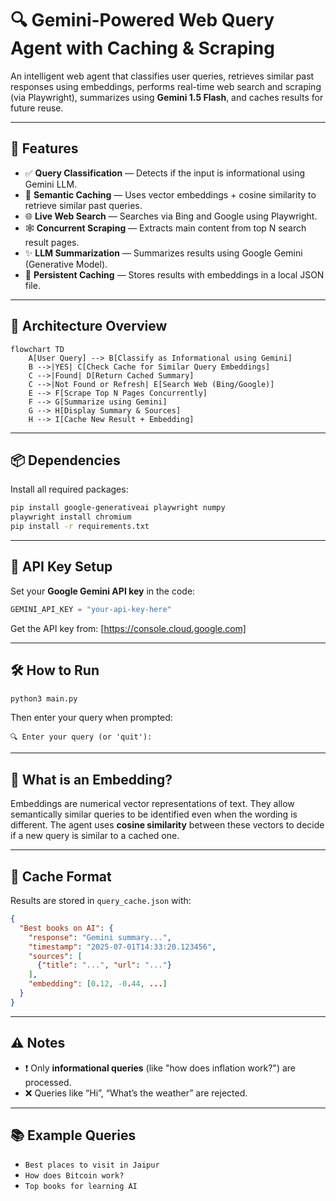 # 🔍 Gemini-Powered Web Query Agent with Caching & Scraping

An intelligent web agent that classifies user queries, retrieves similar past responses using embeddings, performs real-time web search and scraping (via Playwright), summarizes using **Gemini 1.5 Flash**, and caches results for future reuse.

---

## 🚀 Features

* ✅ **Query Classification** — Detects if the input is informational using Gemini LLM.
* 🧠 **Semantic Caching** — Uses vector embeddings + cosine similarity to retrieve similar past queries.
* 🌐 **Live Web Search** — Searches via Bing and Google using Playwright.
* 🕸 **Concurrent Scraping** — Extracts main content from top N search result pages.
* ✨ **LLM Summarization** — Summarizes results using Google Gemini (Generative Model).
* 💾 **Persistent Caching** — Stores results with embeddings in a local JSON file.

---

## 🧱 Architecture Overview

```mermaid
flowchart TD
    A[User Query] --> B[Classify as Informational using Gemini]
    B -->|YES| C[Check Cache for Similar Query Embeddings]
    C -->|Found| D[Return Cached Summary]
    C -->|Not Found or Refresh| E[Search Web (Bing/Google)]
    E --> F[Scrape Top N Pages Concurrently]
    F --> G[Summarize using Gemini]
    G --> H[Display Summary & Sources]
    H --> I[Cache New Result + Embedding]
```

---

## 📦 Dependencies

Install all required packages:

```bash
pip install google-generativeai playwright numpy
playwright install chromium
pip install -r requirements.txt
```

---

## 🔐 API Key Setup

Set your **Google Gemini API key** in the code:

```python
GEMINI_API_KEY = "your-api-key-here"
```

Get the API key from: [https://console.cloud.google.com]

---

## 🛠️ How to Run

```bash
python3 main.py
```

Then enter your query when prompted:

```
🔍 Enter your query (or 'quit'):
```

---

## 🧠 What is an Embedding?

Embeddings are numerical vector representations of text. They allow semantically similar queries to be identified even when the wording is different. The agent uses **cosine similarity** between these vectors to decide if a new query is similar to a cached one.

---

## 📁 Cache Format

Results are stored in `query_cache.json` with:

```json
{
  "Best books on AI": {
    "response": "Gemini summary...",
    "timestamp": "2025-07-01T14:33:20.123456",
    "sources": [
      {"title": "...", "url": "..."}
    ],
    "embedding": [0.12, -0.44, ...]
  }
}
```

---

## ⚠️ Notes

* ❗ Only **informational queries** (like "how does inflation work?") are processed.
* ❌ Queries like “Hi”, “What’s the weather” are rejected.

---

## 📚 Example Queries

* `Best places to visit in Jaipur`
* `How does Bitcoin work?`
* `Top books for learning AI`
